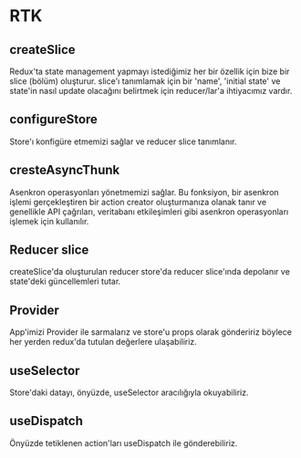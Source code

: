 # RTK

## createSlice 
Redux'ta state management yapmayı istediğimiz her bir özellik için bize bir slice (bölüm) oluşturur.
slice'ı tanımlamak için bir 'name', 'initial state' ve state'in nasıl update olacağını belirtmek için reducer/lar'a ihtiyacımız vardır.  

## configureStore
Store'ı konfigüre etmemizi sağlar ve reducer slice tanımlanır.

## cresteAsyncThunk
Asenkron operasyonları yönetmemizi sağlar. Bu fonksiyon, bir asenkron işlemi gerçekleştiren bir action creator oluşturmanıza olanak tanır ve genellikle API çağrıları, veritabanı etkileşimleri gibi asenkron operasyonları işlemek için kullanılır.

## Reducer slice
createSlice'da oluşturulan reducer store'da reducer slice'ında depolanır ve state'deki güncellemleri tutar.

## Provider
App'imizi Provider ile sarmalarız ve store'u props olarak göndeririz böylece her yerden redux'da tutulan değerlere ulaşabiliriz. 

## useSelector
Store'daki datayı, önyüzde, useSelector aracılığıyla okuyabiliriz.

## useDispatch
Önyüzde tetiklenen action'ları useDispatch ile gönderebiliriz.
